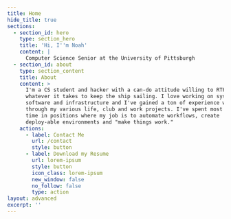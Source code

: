 ```yaml
---
title: Home
hide_title: true
sections:
  - section_id: hero
    type: section_hero
    title: 'Hi, I''m Noah'
    content: |
      Computer Science Senior at the University of Pittsburgh
  - section_id: about
    type: section_content
    title: About
    content: >
      I'm a CS student and hacker with a can-do attitude willing to RTFM and do
      whatever it takes to keep the ship sailing. I love working on systems
      software and infrastructure and I've gained a ton of experience with Linux
      through my various life, club and work projects. I've spent most of my
      time in positions where my job is to automate workflows, create
      deploy-able environments and "make things work."
    actions:
      - label: Contact Me
        url: /contact
        style: button
      - label: Download my Resume
        url: lorem-ipsum
        style: button
        icon_class: lorem-ipsum
        new_window: false
        no_follow: false
        type: action
layout: advanced
excerpt: ''
---
```

